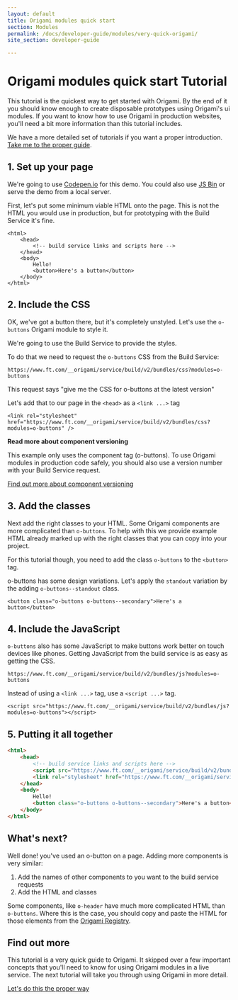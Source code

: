 ```yaml
---
layout: default
title: Origami modules quick start
section: Modules
permalink: /docs/developer-guide/modules/very-quick-origami/
site_section: developer-guide

---
```


<h1>Origami modules quick start <span class="o-labels o-labels--big">Tutorial</span></h1>

This tutorial is the quickest way to get started with Origami. By the end of it you should know enough to create disposable prototypes using Origami's ui modules. If you want to know how to use Origami in production websites, you'll need a bit more information than this tutorial includes.

We have a more detailed set of tutorials if you want a proper introduction. [Take me to the proper guide](/docs/developer-guide/modules/).

## 1. Set up your page

We're going to use [Codepen.io](http://codepen.io/pen/?editors=1000) for this demo. You could also use [JS Bin](http://jsbin.com/?html,output) or serve the demo from a local server.

First, let's put some minimum viable HTML onto the page. This is not the HTML you would use in production, but for prototyping with the Build Service it's fine.


	<html>
		<head>
			<!-- build service links and scripts here -->
		</head>
		<body>
			Hello!
			<button>Here's a button</button>
		</body>
	</html>



## 2. Include the CSS

OK, we've got a button there, but it's completely unstyled. Let's use the `o-buttons` Origami module to style it.

We're going to use the Build Service to provide the styles.

To do that we need to request the `o-buttons` CSS from the Build Service:

```
https://www.ft.com/__origami/service/build/v2/bundles/css?modules=o-buttons
```

This request says "give me the CSS for o-buttons at the latest version"

Let's add that to our page in the `<head>` as a `<link ...>` tag

```
<link rel="stylesheet" href="https://www.ft.com/__origami/service/build/v2/bundles/css?modules=o-buttons" />
```

<aside class='read-more'>
<strong>Read more about component versioning</strong>
<p>This example only uses the component tag (o-buttons). To use Origami modules in production code safely, you should also use a version number with your Build Service request.</p>
<a class='o-buttons' href='{{site.baseurl}}/docs/developer-guide/modules/module-versioning/'>Find out more about component versioning</a>
</aside>

## 3. Add the classes

Next add the right classes to your HTML. Some Origami components are more complicated than `o-buttons`. To help with this we provide example HTML already marked up with the right classes that you can copy into your project.

For this tutorial though, you need to add the class `o-buttons` to the `<button>` tag.

o-buttons has some design variations. Let's apply the `standout` variation by the adding `o-buttons--standout` class.

```
<button class="o-buttons o-buttons--secondary">Here's a button</button>
```

## 4. Include the JavaScript

`o-buttons` also has some JavaScript to make buttons work better on touch devices like phones. Getting JavaScript from the build service is as easy as getting the CSS.

```
https://www.ft.com/__origami/service/build/v2/bundles/js?modules=o-buttons
```

Instead of using a `<link ...>` tag, use a `<script ...>` tag.

```
<script src="https://www.ft.com/__origami/service/build/v2/bundles/js?modules=o-buttons"></script>
```

## 5. Putting it all together

~~~ html
<html>
	<head>
		<!-- build service links and scripts here -->
		<script src="https://www.ft.com/__origami/service/build/v2/bundles/js?modules=o-buttons"></script>
		<link rel="stylesheet" href="https://www.ft.com/__origami/service/build/v2/bundles/css?modules=o-buttons" />
	</head>
	<body>
		Hello!
		<button class="o-buttons o-buttons--secondary">Here's a button</button>
	</body>
</html>
~~~

## What's next?

Well done! you've used an o-button on a page. Adding more components is very similar:

1. Add the names of other components to you want to the build service requests
1. Add the HTML and classes

Some components, like `o-header` have much more complicated HTML than `o-buttons`. Where this is the case, you should copy and paste the HTML for those elements from the [Origami Registry](http://registry.origami.ft.com/components/).

## Find out more

This tutorial is a very quick guide to Origami. It skipped over a few important concepts that you'll need to know for using Origami modules in a live service. The next tutorial will take you through using Origami in more detail.

<a href="/docs/developer-guide/modules/choosing-your-build-method/" class="o-buttons o-buttons--secondary">Let's do this the proper way</a>
